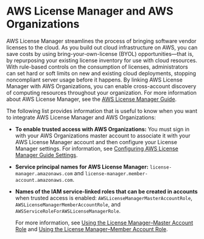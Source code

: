 # AWS License Manager and AWS Organizations<a name="services-that-can-integrate-license-manager"></a>

AWS License Manager streamlines the process of bringing software vendor licenses to the cloud\. As you build out cloud infrastructure on AWS, you can save costs by using bring\-your\-own\-license \(BYOL\) opportunities—that is, by repurposing your existing license inventory for use with cloud resources\. With rule\-based controls on the consumption of licenses, administrators can set hard or soft limits on new and existing cloud deployments, stopping noncompliant server usage before it happens\. By linking AWS License Manager with AWS Organizations, you can enable cross\-account discovery of computing resources throughout your organization\. For more information about AWS License Manager, see the [AWS License Manager Guide](https://docs.aws.amazon.com/license-manager/latest/userguide/license-manager.html)\.

The following list provides information that is useful to know when you want to integrate AWS License Manager and AWS Organizations:
+ **To enable trusted access with AWS Organizations:** You must sign in with your AWS Organizations master account to associate it with your AWS License Manager account and then configure your License Manager settings\. For information, see [Configuring AWS License Manager Guide Settings](https://docs.aws.amazon.com/license-manager/latest/userguide/settings.html)\. 
+ **Service principal names for AWS License Manager:** `license-manager.amazonaws.com` and `license-manager.member-account.amazonaws.com`\.
+ **Names of the IAM service\-linked roles that can be created in accounts** when trusted access is enabled: `AWSLicenseManagerMasterAccountRole`, `AWSLicenseManagerMemberAccountRole`, and `AWSServiceRoleForAWSLicenseManagerRole`\.

  For more information, see [Using the License Manager–Master Account Role](https://docs.aws.amazon.com/license-manager/latest/userguide/master-role.html) and [Using the License Manager–Member Account Role](https://docs.aws.amazon.com/license-manager/latest/userguide/member-role.html)\.